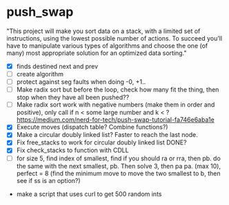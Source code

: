 # push_swap

"This project will make you sort data on a stack, with a limited set of instructions, using
the lowest possible number of actions. To succeed you’ll have to manipulate various
types of algorithms and choose the one (of many) most appropriate solution for an
optimized data sorting."

- [X] finds destined next and prev
- [ ] create algorithm
- [ ] protect against seg faults when doing -0, +1..
- [ ] Make radix sort but before the loop, check how many fit the thing, then stop when they have all been pushed??
- [ ] Make radix sort work with negative numbers (make them in order and positive), only call if n < some large number and k < ?
https://medium.com/nerd-for-tech/push-swap-tutorial-fa746e6aba1e
- [x] Execute moves (dispatch table? Combine functions?)
- [x] Make a circular doubly linked list? Faster to reach the last node.
- [x] Fix free_stacks to work for circular doubly linked list DONE?
- [x] Fix check_stacks to function with CDLL
- [ ] for size 5, find index of smallest, find if you should ra or rra, then pb.
do the same with the next smallest, pb. Then solve 3, then pa pa. (max 10), perfect = 8
(find the minimum move to move the two smallest to b, then see if ss is an option?)

- make a script that uses curl to get 500 random ints
